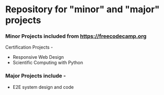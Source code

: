 # Repository for "minor" and "major" projects
### Minor Projects included from https://freecodecamp.org

Certification Projects -
+ Responsive Web Design
+ Scientific Computing with Python

### Major Projects include -
+ E2E system design and code
